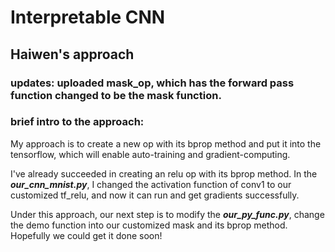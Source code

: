 # Interpretable CNN
## Haiwen's approach

### updates: uploaded mask_op, which has the forward pass function changed to be the mask function.

### brief intro to the approach:
My approach is to create a new op with its bprop method and put it into the tensorflow, which will enable auto-training and gradient-computing.

I've already succeeded in creating an relu op with its bprop method. In the ***our_cnn_mnist.py***, I changed the activation function of conv1 to our customized tf_relu, and now it can run and get gradients successfully.

Under this approach, our next step is to modify the ***our_py_func.py***, change the demo function into our customized mask and its bprop method. Hopefully we could get it done soon!
